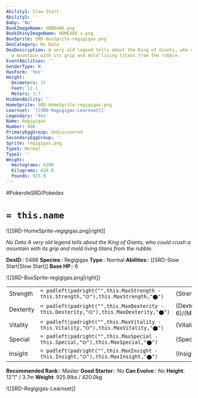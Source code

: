 ```yaml
---
Ability1: Slow Start
Ability2: ''
Baby: 'No'
BookImageName: HOME486.png
BookShinyImageName: HOME486_s.png
BoxSprite: SRD-BoxSprite-regigigas.png
DexCategory: No Data
DexDescription: A very old legend tells about the King of Giants, who could crush
  a mountain with its grip and mold living titans from the rubble.
EventAbilities: ''
GenderType: N
HasForm: 'Yes'
Height:
  Deimeters: 37
  Feet: 12.1
  Meters: 3.7
HiddenAbility: ''
HomeSprite: SRD-HomeSprite-regigigas.png
Learnset: '[[SRD-Regigigas-Learnset]]'
Legendary: 'Yes'
Name: Regigigas
Number: 486
PrimaryEggGroup: Undiscovered
SecondaryEggGroup: ''
Sprite: regigigas.png
Type1: Normal
Type2: ''
Weight:
  Hectograms: 4200
  Kilograms: 420.0
  Pounds: 925.9
---
```


#PokeroleSRD/Pokedex

# `= this.name`

![[SRD-HomeSprite-regigigas.png|right]]

*No Data*
*A very old legend tells about the King of Giants, who could crush a mountain with its grip and mold living titans from the rubble.*

**DexID**:: 0486
**Species**:: Regigigas
**Type**:: Normal
**Abilities**:: [[SRD-Slow Start|Slow Start]]
**Base HP**:: 6

![[SRD-BoxSprite-regigigas.png|right]]

|           |                                                                                        |                                          |
| --------- | -------------------------------------------------------------------------------------- | ---------------------------------------- |
| Strength  | `= padleft(padright("",this.MaxStrength - this.Strength,"⭘"),this.MaxStrength,"⬤")`    | (Strength::8)/(MaxStrength::8)   |
| Dexterity | `= padleft(padright("",this.MaxDexterity - this.Dexterity,"⭘"),this.MaxDexterity,"⬤")` | (Dexterity:: 6)/(MaxDexterity::6) |
| Vitality  | `= padleft(padright("",this.MaxVitality - this.Vitality,"⭘"),this.MaxVitality,"⬤")`    | (Vitality::6)/(MaxVitality::6)   |
| Special   | `= padleft(padright("",this.MaxSpecial - this.Special,"⭘"),this.MaxSpecial,"⬤")`       | (Special::5)/(MaxSpecial::5)     |
| Insight   | `= padleft(padright("",this.MaxInsight - this.Insight,"⭘"),this.MaxInsight,"⬤")`       | (Insight::6)/(MaxInsight::6)     |

**Recommended Rank**:: Master
**Good Starter**:: No
**Can Evolve**:: No
**Height**: 12'1" / 3.7m
**Weight**: 925.9lbs / 420.0kg

![[SRD-Regigigas-Learnset]]
